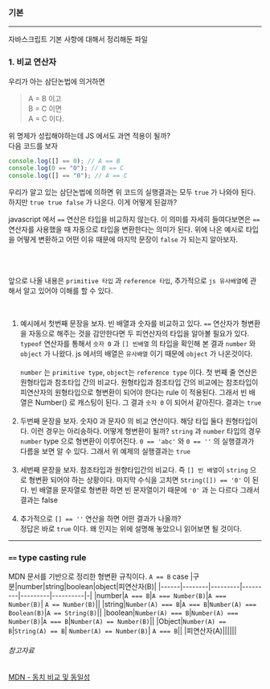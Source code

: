 ### 기본

---

자바스크립트 기본 사항에 대해서 정리해둔 파일

### 1. 비교 연산자

우리가 아는 삼단논법에 의거하면

> A = B 이고  
> B = C 이면  
> A = C 이다.

위 명제가 성립해야하는데 JS 에서도 과연 적용이 될까?  
다음 코드를 보자

```js
console.log([] == 0); // A == B
console.log(0 == "0"); // B == C
console.log([] == "0"); // A == C
```

우리가 알고 있는 삼단논법에 의하면 위 코드의 실행결과는 모두 `true` 가 나와야 된다. 하지만 `true true false` 가 나온다. 이게 어떻게 된걸까?

javascript 에서 `==` 연산은 타입을 비교하지 않는다. 이 의미를 자세히 들여다보면은 `==` 연산자를 사용했을 때 자동으로 타입을 변환한다는 의미가 된다. 위에 나온 예시로 타입을 어떻게 변환하고 어떤 이유 때문에 마지막 문장이 `false` 가 되는지 알아보자.

<br />
<br />

앞으로 나올 내용은 `primitive 타입` 과 `reference 타입`, 추가적으로 `js 유사배열`에 관해서 알고 있어야 이해를 할 수 있다.

<br />

1. 예시에서 첫번째 문장을 보자. 빈 배열과 숫자를 비교하고 있다. `==` 연산자가 형변환을 자동으로 해주는 것을 감안한다면 두 피연산자의 타입을 알아볼 필요가 있다. `typeof` 연산자를 통해서 `숫자 0` 과 `[] 빈배열` 의 타입을 확인해 본 결과 `number` 와 `object` 가 나왔다. js 에서의 배열은 `유사배열` 이기 때문에 `object` 가 나온것이다.  
    <br />
   `number` 는 `primitive type`, `object`는 `reference type` 이다. 첫 번째 줄 연산은 원형타입과 참조타입 간의 비교다. 원형타입과 참조타입 간의 비교에는 참조타입이 피연산자의 원형타입으로 형변환이 되어야 한다는 rule 이 적용된다. 그래서 빈 배열은 Number() 로 캐스팅이 된다. 그 결과 `숫자 0` 이 되어서 같아진다. 결과는 `true`
   <br />
   <br />
2. 두번째 문장을 보자. 숫자0 과 문자0 의 비교 연산이다. 해당 타입 둘다 원형타입이다. 이런 경우는 아리송하다. 어떻게 형변환이 될까? `string` 과 `number` 타입의 경우 `number` type 으로 형변환이 이루어진다. `0 == 'abc'` 와 `0 == ''` 의 실행결과가 다름을 보면 알 수 있다. 그래서 위 예제의 실행결과는 `true`
   <br />
   <br />
3. 세번째 문장을 보자. 참조타입과 원향타입간의 비교다. 즉 `[] 빈 배열`이 `string` 으로 형변환 되어야 하는 상황이다. 마지막 수식을 고치면 `String([]) == '0'` 이 된다. 빈 배열을 문자열로 형변환 하면 빈 문자열이기 때문에 `'0'` 과 는 다르다 그래서 결과는 false
   <br />
   <br />
4. 추가적으로 `[] == ''` 연산을 하면 어떤 결과가 나올까?  
   정답은 바로 `true` 이다. 왜 인지는 위에 설명해 놓았으니 읽어보면 될 것이다.

---

### `==` type casting rule

MDN 문서를 기반으로 정리한 형변환 규칙이다.
`A == B` case
|구분|number|string|boolean|object|피연산자(B)|
|------|--------|---------|---------|---------|----------|-|
|number|`A === B`|`A === Number(B)`|`A === Number(B)`| `A == Number(B)`||
|string|`Number(A) === B`|`A === B`|`Number(A) === Boolean(B)`|`A == String(B)`||
|boolean|`Number(A) === B`|`Number(A) === Number(B)`|`A === B`|`Number(A) == Number(B)`||
|Object|`Number(A) == B`|`String(A) == B`| `Number(A) == Number(B)`| `A === B`||
|피연산자(A)||||||

###### 참고자료

[MDN - 동치 비교 및 동일성](https://developer.mozilla.org/ko/docs/Web/JavaScript/Equality_comparisons_and_sameness)

